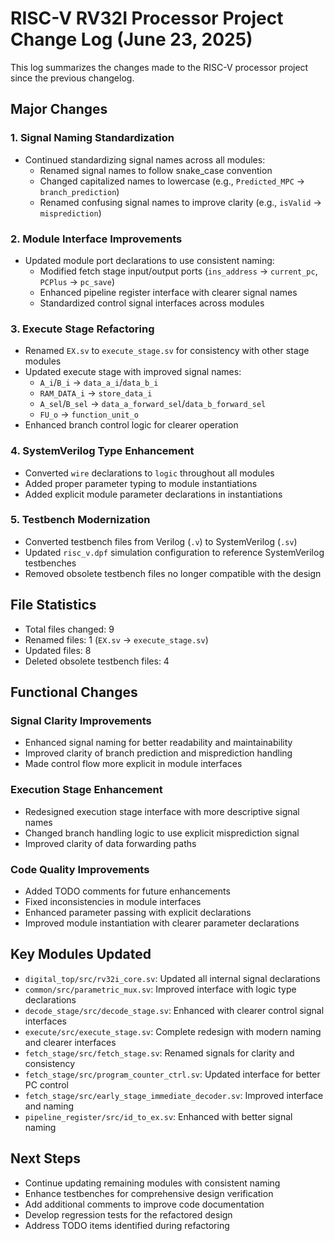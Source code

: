 # RISC-V RV32I Processor Project Change Log (June 23, 2025)

This log summarizes the changes made to the RISC-V processor project since the previous changelog.

## Major Changes

### 1. Signal Naming Standardization
- Continued standardizing signal names across all modules:
  - Renamed signal names to follow snake_case convention
  - Changed capitalized names to lowercase (e.g., `Predicted_MPC` → `branch_prediction`)
  - Renamed confusing signal names to improve clarity (e.g., `isValid` → `misprediction`)

### 2. Module Interface Improvements
- Updated module port declarations to use consistent naming:
  - Modified fetch stage input/output ports (`ins_address` → `current_pc`, `PCPlus` → `pc_save`)
  - Enhanced pipeline register interface with clearer signal names
  - Standardized control signal interfaces across modules

### 3. Execute Stage Refactoring
- Renamed `EX.sv` to `execute_stage.sv` for consistency with other stage modules
- Updated execute stage with improved signal names:
  - `A_i`/`B_i` → `data_a_i`/`data_b_i`
  - `RAM_DATA_i` → `store_data_i`
  - `A_sel`/`B_sel` → `data_a_forward_sel`/`data_b_forward_sel`
  - `FU_o` → `function_unit_o`
- Enhanced branch control logic for clearer operation

### 4. SystemVerilog Type Enhancement
- Converted `wire` declarations to `logic` throughout all modules
- Added proper parameter typing to module instantiations
- Added explicit module parameter declarations in instantiations

### 5. Testbench Modernization
- Converted testbench files from Verilog (`.v`) to SystemVerilog (`.sv`)
- Updated `risc_v.dpf` simulation configuration to reference SystemVerilog testbenches
- Removed obsolete testbench files no longer compatible with the design

## File Statistics
- Total files changed: 9
- Renamed files: 1 (`EX.sv` → `execute_stage.sv`)
- Updated files: 8
- Deleted obsolete testbench files: 4

## Functional Changes

### Signal Clarity Improvements
- Enhanced signal naming for better readability and maintainability
- Improved clarity of branch prediction and misprediction handling
- Made control flow more explicit in module interfaces

### Execution Stage Enhancement
- Redesigned execution stage interface with more descriptive signal names
- Changed branch handling logic to use explicit misprediction signal
- Improved clarity of data forwarding paths

### Code Quality Improvements
- Added TODO comments for future enhancements
- Fixed inconsistencies in module interfaces
- Enhanced parameter passing with explicit declarations
- Improved module instantiation with clearer parameter declarations

## Key Modules Updated

- `digital_top/src/rv32i_core.sv`: Updated all internal signal declarations
- `common/src/parametric_mux.sv`: Improved interface with logic type declarations
- `decode_stage/src/decode_stage.sv`: Enhanced with clearer control signal interfaces
- `execute/src/execute_stage.sv`: Complete redesign with modern naming and clearer interfaces
- `fetch_stage/src/fetch_stage.sv`: Renamed signals for clarity and consistency
- `fetch_stage/src/program_counter_ctrl.sv`: Updated interface for better PC control
- `fetch_stage/src/early_stage_immediate_decoder.sv`: Improved interface and naming
- `pipeline_register/src/id_to_ex.sv`: Enhanced with better signal naming

## Next Steps

- Continue updating remaining modules with consistent naming
- Enhance testbenches for comprehensive design verification
- Add additional comments to improve code documentation
- Develop regression tests for the refactored design
- Address TODO items identified during refactoring
